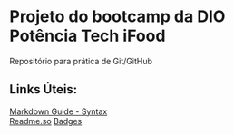 # Projeto do bootcamp da DIO Potência Tech iFood 
Repositório para prática de Git/GitHub

## Links Úteis:
[Markdown Guide - Syntax](https://www.markdownguide.org/basic-syntax/)  
[Readme.so](https://readme.so/)
[Badges](https://github.com/Ileriayo/markdown-badges)

